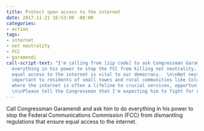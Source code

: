 ```yaml
---
title: Protect open access to the internet
date: 2017-11-21 16:53:00 -08:00
categories:
- action
tags:
- internet
- net neutrality
- FCC
- garamendi
call-script-text: "I'm calling from [zip code] to ask Congressman Garamendi to do
  everything in his power to stop the FCC from killing net neutrality. \n\nEnsuring
  equal access to the internet is vital to our democracy.  \n\nNet neutrality is particularly
  important to residents of small towns and rural communities like Colusa County,
  where the internet is often a lifeline to crucial services, opportunities and information.
  \n\nPlease tell the Congressman that I'm expecting him to fight for net neutrality. "
---
```


Call Congressman Garamendi and ask him to do everything in his power to stop the Federal Communications Commission (FCC) from dismantling regulations that ensure equal access to the internet.